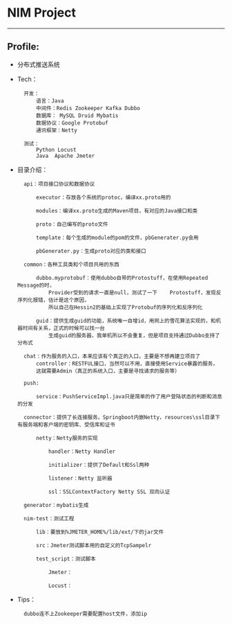 # NIM Project

------------


## Profile:

- 分布式推送系统

- Tech：

		开发：
			语言：Java
			中间件：Redis Zookeeper Kafka Dubbo
			数据库： MySQL Druid Mybatis
			数据协议：Google Protobuf
			通讯框架：Netty
		
		测试：
			Python Locust
			Java  Apache Jmeter
- 目录介绍：

		api：项目接口协议和数据协议
			
			executor：存放各个系统的protoc，编译xx.proto用的
			
			modules：编译xx.proto生成的Maven项目，有对应的Java接口和类
			
			proto：自己编写的proto文件
			
			template：每个生成的module的pom的文件，pbGenerater.py会用
			
			pbGenerater.py：生成proto对应的类和接口
		
		common：各种工具类和个项目共用的东西
			
			dubbo.myprotobuf：使用dubbo自带的Protostuff，在使用Repeated Message的时，
			    Provider受到的请求一直是null，测试了一下    Protostuff，发现反序列化报错，估计是这个原因，
			    所以自己在Hessin2的基础上实现了Protobuf的序列化和反序列化
			
			guid：提供生成guid的功能，系统唯一自增id，用网上的雪花算法实现的，和机器时间有关系，正式的时候可以找一台
			    生成guid的服务器，我单机所以不会重复，但是项目支持通过Dubbo支持了分布式
		
		chat：作为服务的入口，本来应该有个真正的入口，主要是不想再建立项目了
			controller：RESTFUL接口，当然可以不用，直接使用Service暴露的服务，
			这就需要Admin（真正的系统入口，主要是寻找请求的服务等）
		
		push:
			
			service：PushServiceImpl.java只是简单的作了用户登陆状态的判断和消息的分发
		
		connector：提供了长连接服务，Springboot内嵌Netty，resources\ssl目录下有服务端和客户端的密钥库、受信库和证书
			
			netty：Netty服务的实现
				
				handler：Netty Handler
				
				initializer：提供了Default和Ssl两种
				
				listener：Netty 监听器
				
				ssl：SSLContextFactory Netty SSL 双向认证
		
		generator：mybatis生成
		
		nim-test：测试工程
			
			lib：要放到%JMETER_HOME%/lib/ext/下的jar文件
			
			src：Jmeter测试脚本用的自定义的TcpSampelr
			
			test_script：测试脚本
				
				Jmeter：
				
				Locust：
	
- Tips：

        dubbo连不上Zookeeper需要配置host文件，添加ip